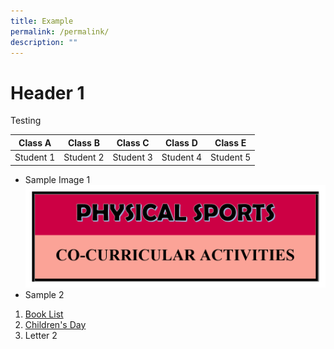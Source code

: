 ```yaml
---
title: Example
permalink: /permalink/
description: ""
---
```

# Header 1
Testing 

| Class A | Class B | Class C | Class D | Class E 
|-|-|-|-|-|
| Student 1 | Student 2| Student 3   | Student 4 | Student 5   |

* Sample Image 1![Sample Photo 1](/images/PHYSICAL-SPORTS.png)
* Sample 2

1. [Book List ](/files/2022-P2-BOOK-LIST.pdf)
2. [Children's Day](https://youtu.be/Ssk2EKH6yvE)
3. Letter 2